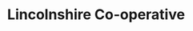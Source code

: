 ---
title: "Lincolnshire Co-operative"
url: /boston/lincolnshire-co-operative/
shop: supermarket
---